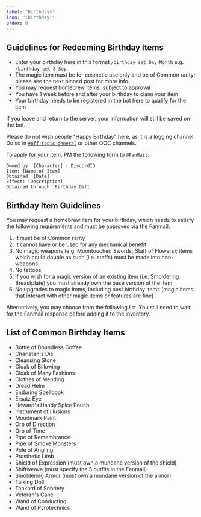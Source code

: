 ```yaml
---
label: "Birthdays"
icon: ":birthday:"
order: 0
---
```

<style>
h1:before { 
  content: "🎂 ";
}
</style>

## Guidelines for Redeeming Birthday Items

- Enter your birthday here in this format `/birthday set Day-Month` e.g. `/birthday set 8-Sep`. 
- The magic item must be for cosmetic use only and be of Common rarity; please see the next pinned post for more info.
- You may request homebrew items, subject to approval
- You have 1 week before and after your birthday to claim your item
- Your birthday needs to be registered in the bot here to qualify for the item

If you leave and return to the server, your information will still be saved on the bot. 

Please do not wish people "Happy Birthday" here, as it is a logging channel. Do so in [`#off-topic-general`](https://discord.com/channels/512870694883950598/512870694883950604) or other OOC channels.

To apply for your item, PM the following form to `@FanMail`:
``` Birthday Item Request Form
Owned by: [Character] - DiscordID
Item: [Name of Item]
Obtained: [Date]
Effect: [Description]
Obtained through: Birthday Gift
```

## Birthday Item Guidelines

You may request a homebrew item for your birthday, which needs to satisfy the following requirements and must be approved via the Fanmail.

1. It must be of Common rarity
2. It cannot have or be used for any mechanical benefit
3. No magic weapons (e.g. Moontouched Swords, Staff of Flowers); items which could double as such (i.e. staffs) must be made into non-weapons
4. No tattoos
5. If you wish for a magic version of an existing item (i.e. Smoldering Breastplate) you must already own the base version of the item
6. No upgrades to magic items, including past birthday items (magic items that interact with other magic items or features are fine)

Alternatively, you may choose from the following list. You still need to wait for the Fanmail response before adding it to the inventory.

## List of  Common Birthday Items

- Bottle of Boundless Coffee
- Charlatan's Die
- Cleansing Stone
- Cloak of Billowing
- Cloak of Many Fashions
- Clothes of Mending
- Dread Helm
- Enduring Spellbook
- Ersatz Eye
- Heward's Handy Spice Pouch
- Instrument of Illusions
- Moodmark Paint
- Orb of Direction
- Orb of Time
- Pipe of Remembrance
- Pipe of Smoke Monsters
- Pole of Angling
- Prosthetic Limb
- Shield of Expression (must own a mundane version of the shield)
- Shiftweave (must specify the 5 outfits in the Fanmail)
- Smoldering Armor (must own a mundane version of the armor)
- Talking Doll
- Tankard of Sobriety
- Veteran's Cane
- Wand of Conducting
- Wand of Pyrotechnics

